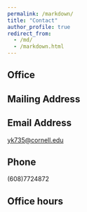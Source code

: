```yaml
---
permalink: /markdown/
title: "Contact"
author_profile: true
redirect_from: 
  - /md/
  - /markdown.html
---
```


## Office



## Mailing Address



## Email Address
yk735@cornell.edu

## Phone
(608)7724872

## Office hours

